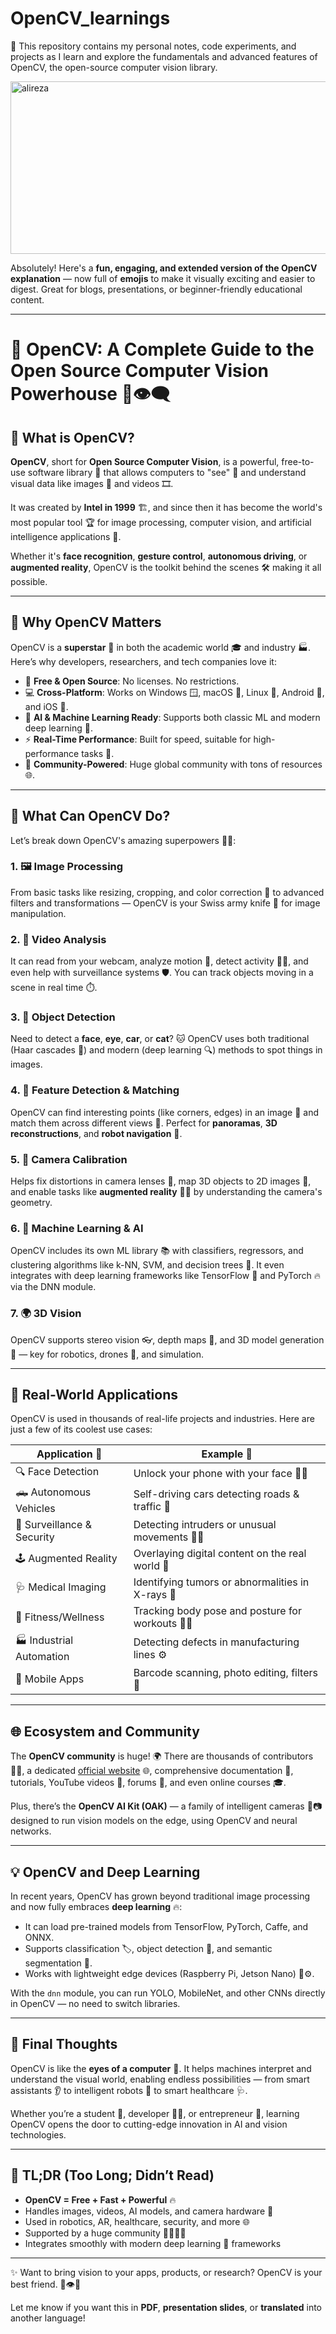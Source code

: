 # OpenCV_learnings
📸 This repository contains my personal notes, code experiments, and projects as I learn and explore the fundamentals and advanced features of OpenCV, the open-source computer vision library.


<img width="1284" height="276" alt="alireza" src="https://github.com/user-attachments/assets/e024fd79-6d4f-4f8b-a136-c0a924bcb7c3" />

Absolutely! Here's a **fun, engaging, and extended version of the OpenCV explanation** — now full of **emojis** to make it visually exciting and easier to digest. Great for blogs, presentations, or beginner-friendly educational content.

---

# 🌟 OpenCV: A Complete Guide to the Open Source Computer Vision Powerhouse 🚀👁️‍🗨️

## 👋 What is OpenCV?

**OpenCV**, short for **Open Source Computer Vision**, is a powerful, free-to-use software library 🎁 that allows computers to "see" 👀 and understand visual data like images 📸 and videos 🎞️.

It was created by **Intel in 1999** 🏗️, and since then it has become the world's most popular tool 🏆 for image processing, computer vision, and artificial intelligence applications 🤖.

Whether it's **face recognition**, **gesture control**, **autonomous driving**, or **augmented reality**, OpenCV is the toolkit behind the scenes 🛠️ making it all possible.

---

## 🎯 Why OpenCV Matters

OpenCV is a **superstar** 🌟 in both the academic world 🎓 and industry 🏭. Here’s why developers, researchers, and tech companies love it:

* 💸 **Free & Open Source**: No licenses. No restrictions.
* 💻 **Cross-Platform**: Works on Windows 🪟, macOS 🍎, Linux 🐧, Android 🤖, and iOS 📱.
* 🧠 **AI & Machine Learning Ready**: Supports both classic ML and modern deep learning 🧠.
* ⚡ **Real-Time Performance**: Built for speed, suitable for high-performance tasks 🚀.
* 🤝 **Community-Powered**: Huge global community with tons of resources 🌐.

---

## 🧱 What Can OpenCV Do?

Let’s break down OpenCV's amazing superpowers 🦸‍♂️:

### 1. 🖼️ Image Processing

From basic tasks like resizing, cropping, and color correction 🌈 to advanced filters and transformations — OpenCV is your Swiss army knife 🔪 for image manipulation.

### 2. 🎥 Video Analysis

It can read from your webcam, analyze motion 🕺, detect activity 🚶‍♂️, and even help with surveillance systems 🛡️. You can track objects moving in a scene in real time ⏱️.

### 3. 🧍 Object Detection

Need to detect a **face**, **eye**, **car**, or **cat**? 🐱 OpenCV uses both traditional (Haar cascades 📐) and modern (deep learning 🔍) methods to spot things in images.

### 4. 🧩 Feature Detection & Matching

OpenCV can find interesting points (like corners, edges) in an image 📍 and match them across different views 🧭. Perfect for **panoramas**, **3D reconstructions**, and **robot navigation** 🤖.

### 5. 📸 Camera Calibration

Helps fix distortions in camera lenses 🎯, map 3D objects to 2D images 📐, and enable tasks like **augmented reality** 🧙‍♂️ by understanding the camera's geometry.

### 6. 🧠 Machine Learning & AI

OpenCV includes its own ML library 📚 with classifiers, regressors, and clustering algorithms like k-NN, SVM, and decision trees 🌳. It even integrates with deep learning frameworks like TensorFlow 🧠 and PyTorch 🔥 via the DNN module.

### 7. 🌍 3D Vision

OpenCV supports stereo vision 👓, depth maps 🌊, and 3D model generation 🧱 — key for robotics, drones 🚁, and simulation.

---

## 🤖 Real-World Applications

OpenCV is used in thousands of real-life projects and industries. Here are just a few of its coolest use cases:

| Application 🌟             | Example 🚀                                        |
| -------------------------- | ------------------------------------------------- |
| 🔍 Face Detection          | Unlock your phone with your face 🧑‍💻            |
| 🛻 Autonomous Vehicles     | Self-driving cars detecting roads & traffic 🚦    |
| 🛑 Surveillance & Security | Detecting intruders or unusual movements 🕵️‍♂️   |
| 🕹️ Augmented Reality      | Overlaying digital content on the real world 🧠   |
| 🩺 Medical Imaging         | Identifying tumors or abnormalities in X-rays 🧬  |
| 💪 Fitness/Wellness        | Tracking body pose and posture for workouts 🧘‍♀️ |
| 🏭 Industrial Automation   | Detecting defects in manufacturing lines ⚙️       |
| 📱 Mobile Apps             | Barcode scanning, photo editing, filters 🎨       |

---

## 🌐 Ecosystem and Community

The **OpenCV community** is huge! 🌍 There are thousands of contributors 🧑‍💻, a dedicated [official website](https://opencv.org/) 🌐, comprehensive documentation 📖, tutorials, YouTube videos 🎥, forums 💬, and even online courses 🎓.

Plus, there’s the **OpenCV AI Kit (OAK)** — a family of intelligent cameras 🧠📷 designed to run vision models on the edge, using OpenCV and neural networks.

---

## 💡 OpenCV and Deep Learning

In recent years, OpenCV has grown beyond traditional image processing and now fully embraces **deep learning** 🔥:

* It can load pre-trained models from TensorFlow, PyTorch, Caffe, and ONNX.
* Supports classification 🏷️, object detection 🎯, and semantic segmentation 🧠.
* Works with lightweight edge devices (Raspberry Pi, Jetson Nano) 🍓⚙️.

With the `dnn` module, you can run YOLO, MobileNet, and other CNNs directly in OpenCV — no need to switch libraries.

---

## 🧭 Final Thoughts

OpenCV is like the **eyes of a computer** 🧿. It helps machines interpret and understand the visual world, enabling endless possibilities — from smart assistants 👂 to intelligent robots 🤖 to smart healthcare 🩺.

Whether you’re a student 🌱, developer 👨‍💻, or entrepreneur 🚀, learning OpenCV opens the door to cutting-edge innovation in AI and vision technologies.

---

## 🌈 TL;DR (Too Long; Didn’t Read)

* **OpenCV = Free + Fast + Powerful** 🔥
* Handles images, videos, AI models, and camera hardware 🎥
* Used in robotics, AR, healthcare, security, and more 🌐
* Supported by a huge community 👨‍👩‍👧‍👦
* Integrates smoothly with modern deep learning 🧠 frameworks

---

✨ Want to bring vision to your apps, products, or research? OpenCV is your best friend. 🫱👁️🫲

Let me know if you want this in **PDF**, **presentation slides**, or **translated** into another language!


